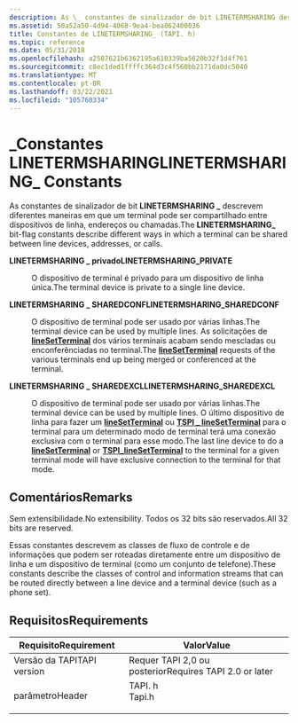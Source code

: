 ```yaml
---
description: As \_ constantes de sinalizador de bit LINETERMSHARING descrevem diferentes maneiras em que um terminal pode ser compartilhado entre dispositivos de linha, endereços ou chamadas.
ms.assetid: 50a52a50-4d94-4068-9ea4-bea862400036
title: Constantes de LINETERMSHARING_ (TAPI. h)
ms.topic: reference
ms.date: 05/31/2018
ms.openlocfilehash: a2587621b6362195a610339ba5620b32f1d4f761
ms.sourcegitcommit: c8ec1ded1ffffc364d3c4f560bb2171da0dc5040
ms.translationtype: MT
ms.contentlocale: pt-BR
ms.lasthandoff: 03/22/2021
ms.locfileid: "105760334"
---
```

# <a name="linetermsharing_-constants"></a><span data-ttu-id="cf73e-103">\_Constantes LINETERMSHARING</span><span class="sxs-lookup"><span data-stu-id="cf73e-103">LINETERMSHARING\_ Constants</span></span>

<span data-ttu-id="cf73e-104">As constantes de sinalizador de bit **LINETERMSHARING \_** descrevem diferentes maneiras em que um terminal pode ser compartilhado entre dispositivos de linha, endereços ou chamadas.</span><span class="sxs-lookup"><span data-stu-id="cf73e-104">The **LINETERMSHARING\_** bit-flag constants describe different ways in which a terminal can be shared between line devices, addresses, or calls.</span></span>

<dl> <dt>

<span data-ttu-id="cf73e-105"><span id="LINETERMSHARING_PRIVATE"></span><span id="linetermsharing_private"></span>**LINETERMSHARING \_ privado**</span><span class="sxs-lookup"><span data-stu-id="cf73e-105"><span id="LINETERMSHARING_PRIVATE"></span><span id="linetermsharing_private"></span>**LINETERMSHARING\_PRIVATE**</span></span>
</dt> <dd> <dl> <dt>



<span data-ttu-id="cf73e-106">O dispositivo de terminal é privado para um dispositivo de linha única.</span><span class="sxs-lookup"><span data-stu-id="cf73e-106">The terminal device is private to a single line device.</span></span>


</dt> </dl> </dd> <dt>

<span data-ttu-id="cf73e-107"><span id="LINETERMSHARING_SHAREDCONF"></span><span id="linetermsharing_sharedconf"></span>**LINETERMSHARING \_ SHAREDCONF**</span><span class="sxs-lookup"><span data-stu-id="cf73e-107"><span id="LINETERMSHARING_SHAREDCONF"></span><span id="linetermsharing_sharedconf"></span>**LINETERMSHARING\_SHAREDCONF**</span></span>
</dt> <dd> <dl> <dt>



<span data-ttu-id="cf73e-108">O dispositivo de terminal pode ser usado por várias linhas.</span><span class="sxs-lookup"><span data-stu-id="cf73e-108">The terminal device can be used by multiple lines.</span></span> <span data-ttu-id="cf73e-109">As solicitações de [**lineSetTerminal**](/windows/desktop/api/Tapi/nf-tapi-linesetterminal) dos vários terminais acabam sendo mescladas ou enconferênciadas no terminal.</span><span class="sxs-lookup"><span data-stu-id="cf73e-109">The [**lineSetTerminal**](/windows/desktop/api/Tapi/nf-tapi-linesetterminal) requests of the various terminals end up being merged or conferenced at the terminal.</span></span>


</dt> </dl> </dd> <dt>

<span data-ttu-id="cf73e-110"><span id="LINETERMSHARING_SHAREDEXCL"></span><span id="linetermsharing_sharedexcl"></span>**LINETERMSHARING \_ SHAREDEXCL**</span><span class="sxs-lookup"><span data-stu-id="cf73e-110"><span id="LINETERMSHARING_SHAREDEXCL"></span><span id="linetermsharing_sharedexcl"></span>**LINETERMSHARING\_SHAREDEXCL**</span></span>
</dt> <dd> <dl> <dt>



<span data-ttu-id="cf73e-111">O dispositivo de terminal pode ser usado por várias linhas.</span><span class="sxs-lookup"><span data-stu-id="cf73e-111">The terminal device can be used by multiple lines.</span></span> <span data-ttu-id="cf73e-112">O último dispositivo de linha para fazer um [**lineSetTerminal**](/windows/desktop/api/Tapi/nf-tapi-linesetterminal) ou [**TSPI \_ lineSetTerminal**](/windows/win32/api/tspi/nf-tspi-tspi_linesetterminal) para o terminal para um determinado modo de terminal terá uma conexão exclusiva com o terminal para esse modo.</span><span class="sxs-lookup"><span data-stu-id="cf73e-112">The last line device to do a [**lineSetTerminal**](/windows/desktop/api/Tapi/nf-tapi-linesetterminal) or [**TSPI\_lineSetTerminal**](/windows/win32/api/tspi/nf-tspi-tspi_linesetterminal) to the terminal for a given terminal mode will have exclusive connection to the terminal for that mode.</span></span>


</dt> </dl> </dd> </dl>

## <a name="remarks"></a><span data-ttu-id="cf73e-113">Comentários</span><span class="sxs-lookup"><span data-stu-id="cf73e-113">Remarks</span></span>

<span data-ttu-id="cf73e-114">Sem extensibilidade.</span><span class="sxs-lookup"><span data-stu-id="cf73e-114">No extensibility.</span></span> <span data-ttu-id="cf73e-115">Todos os 32 bits são reservados.</span><span class="sxs-lookup"><span data-stu-id="cf73e-115">All 32 bits are reserved.</span></span>

<span data-ttu-id="cf73e-116">Essas constantes descrevem as classes de fluxo de controle e de informações que podem ser roteadas diretamente entre um dispositivo de linha e um dispositivo de terminal (como um conjunto de telefone).</span><span class="sxs-lookup"><span data-stu-id="cf73e-116">These constants describe the classes of control and information streams that can be routed directly between a line device and a terminal device (such as a phone set).</span></span>

## <a name="requirements"></a><span data-ttu-id="cf73e-117">Requisitos</span><span class="sxs-lookup"><span data-stu-id="cf73e-117">Requirements</span></span>



| <span data-ttu-id="cf73e-118">Requisito</span><span class="sxs-lookup"><span data-stu-id="cf73e-118">Requirement</span></span> | <span data-ttu-id="cf73e-119">Valor</span><span class="sxs-lookup"><span data-stu-id="cf73e-119">Value</span></span> |
|-------------------------|-----------------------------------------------------------------------------------|
| <span data-ttu-id="cf73e-120">Versão da TAPI</span><span class="sxs-lookup"><span data-stu-id="cf73e-120">TAPI version</span></span><br/> | <span data-ttu-id="cf73e-121">Requer TAPI 2,0 ou posterior</span><span class="sxs-lookup"><span data-stu-id="cf73e-121">Requires TAPI 2.0 or later</span></span><br/>                                             |
| <span data-ttu-id="cf73e-122">parâmetro</span><span class="sxs-lookup"><span data-stu-id="cf73e-122">Header</span></span><br/>       | <dl> <span data-ttu-id="cf73e-123"><dt>TAPI. h</dt></span><span class="sxs-lookup"><span data-stu-id="cf73e-123"><dt>Tapi.h</dt></span></span> </dl> |



 

